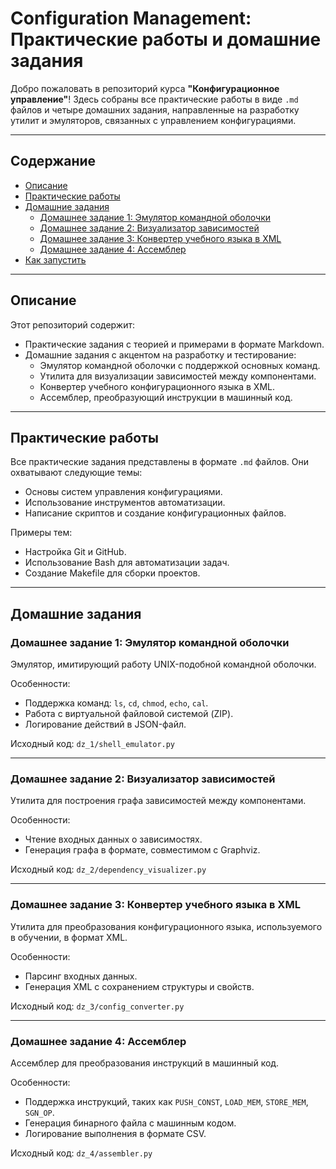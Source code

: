 # Configuration Management: Практические работы и домашние задания

Добро пожаловать в репозиторий курса **"Конфигурационное управление"**! Здесь собраны все практические работы в виде `.md` файлов и четыре домашних задания, направленные на разработку утилит и эмуляторов, связанных с управлением конфигурациями.

---

## Содержание

- [Описание](#описание)
- [Практические работы](#практические-работы)
- [Домашние задания](#домашние-задания)
  - [Домашнее задание 1: Эмулятор командной оболочки](#домашнее-задание-1-эмулятор-командной-оболочки)
  - [Домашнее задание 2: Визуализатор зависимостей](#домашнее-задание-2-визуализатор-зависимостей)
  - [Домашнее задание 3: Конвертер учебного языка в XML](#домашнее-задание-3-конвертер-учебного-языка-в-xml)
  - [Домашнее задание 4: Ассемблер](#домашнее-задание-4-ассемблер)
- [Как запустить](#как-запустить)

---

## Описание

Этот репозиторий содержит:
- Практические задания с теорией и примерами в формате Markdown.
- Домашние задания с акцентом на разработку и тестирование:
  - Эмулятор командной оболочки с поддержкой основных команд.
  - Утилита для визуализации зависимостей между компонентами.
  - Конвертер учебного конфигурационного языка в XML.
  - Ассемблер, преобразующий инструкции в машинный код.

---

## Практические работы

Все практические задания представлены в формате `.md` файлов. Они охватывают следующие темы:
- Основы систем управления конфигурациями.
- Использование инструментов автоматизации.
- Написание скриптов и создание конфигурационных файлов.

Примеры тем:
- Настройка Git и GitHub.
- Использование Bash для автоматизации задач.
- Создание Makefile для сборки проектов.

---

## Домашние задания

### Домашнее задание 1: Эмулятор командной оболочки
Эмулятор, имитирующий работу UNIX-подобной командной оболочки. 

Особенности:
- Поддержка команд: `ls`, `cd`, `chmod`, `echo`, `cal`.
- Работа с виртуальной файловой системой (ZIP).
- Логирование действий в JSON-файл.

Исходный код: `dz_1/shell_emulator.py`

---

### Домашнее задание 2: Визуализатор зависимостей
Утилита для построения графа зависимостей между компонентами. 

Особенности:
- Чтение входных данных о зависимостях.
- Генерация графа в формате, совместимом с Graphviz.

Исходный код: `dz_2/dependency_visualizer.py`

---

### Домашнее задание 3: Конвертер учебного языка в XML
Утилита для преобразования конфигурационного языка, используемого в обучении, в формат XML.

Особенности:
- Парсинг входных данных.
- Генерация XML с сохранением структуры и свойств.

Исходный код: `dz_3/config_converter.py`

---

### Домашнее задание 4: Ассемблер
Ассемблер для преобразования инструкций в машинный код.

Особенности:
- Поддержка инструкций, таких как `PUSH_CONST`, `LOAD_MEM`, `STORE_MEM`, `SGN_OP`.
- Генерация бинарного файла с машинным кодом.
- Логирование выполнения в формате CSV.

Исходный код: `dz_4/assembler.py`

